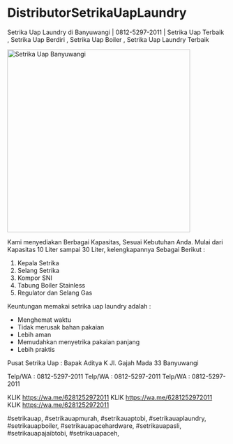 # DistributorSetrikaUapLaundry
Setrika Uap Laundry  di Banyuwangi | 0812-5297-2011 | Setrika Uap Terbaik , Setrika Uap Berdiri , Setrika Uap Boiler , Setrika Uap Laundry Terbaik 

<img width="419" alt="Setrika Uap Banyuwangi" src="https://user-images.githubusercontent.com/104183260/164592680-fd826814-2eb9-4a8e-9170-3db01ddcdb80.png">

Kami menyediakan Berbagai Kapasitas, Sesuai Kebutuhan Anda. Mulai dari Kapasitas 10 Liter sampai 30 Liter, kelengkapannya Sebagai Berikut :

1. Kepala Setrika
2. Selang Setrika
3. Kompor SNI
4. Tabung Boiler Stainless
5. Regulator dan Selang Gas

Keuntungan memakai setrika uap laundry adalah :
- Menghemat waktu
- Tidak merusak bahan pakaian
- Lebih aman
- Memudahkan menyetrika pakaian panjang
- Lebih praktis

Pusat Setrika Uap :
Bapak Aditya K
Jl. Gajah Mada 33 Banyuwangi

Telp/WA : 0812-5297-2011
Telp/WA : 0812-5297-2011
Telp/WA : 0812-5297-2011

KLIK https://wa.me/6281252972011
KLIK https://wa.me/6281252972011
KLIK https://wa.me/6281252972011

#setrikauap, #setrikauapmurah, #setrikauaptobi, #setrikauaplaundry, #setrikauapboiler, #setrikauapacehardware, #setrikauapasli, #setrikauapajaibtobi, #setrikauapaceh, 

